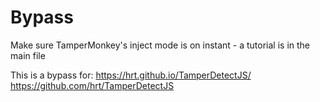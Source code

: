 # Bypass
Make sure TamperMonkey's inject mode is on instant - a tutorial is in the main file

This is a bypass for:
https://hrt.github.io/TamperDetectJS/
https://github.com/hrt/TamperDetectJS
